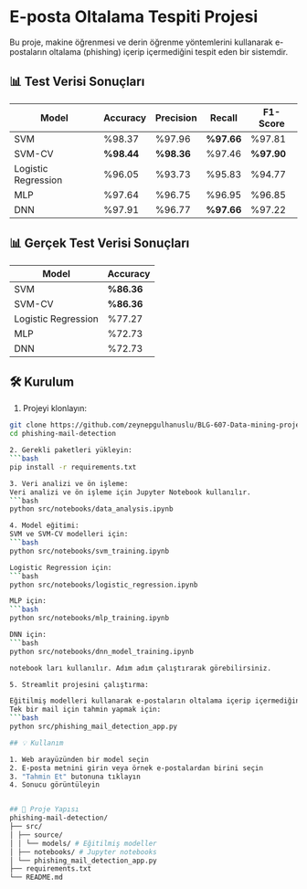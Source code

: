 # E-posta Oltalama Tespiti Projesi

Bu proje, makine öğrenmesi ve derin öğrenme yöntemlerini kullanarak e-postaların oltalama (phishing) içerip içermediğini tespit eden bir sistemdir.


## 📊 Test Verisi Sonuçları

| Model | Accuracy | Precision | Recall | F1-Score |
|-------|----------|-----------|---------|-----------|
| SVM | %98.37 | %97.96 | **%97.66** | %97.81 |
| SVM-CV | **%98.44** | **%98.36** | %97.46 | **%97.90** |
| Logistic Regression | %96.05 | %93.73 | %95.83 | %94.77 |
| MLP | %97.64 | %96.75 | %96.95 | %96.85 |
| DNN | %97.91 | %96.77 | **%97.66** | %97.22 |


## 📊 Gerçek Test Verisi Sonuçları

| Model | Accuracy |
|-------|----------|
| SVM | **%86.36**| 
| SVM-CV | **%86.36** | 
| Logistic Regression | %77.27 |
| MLP | %72.73 |
| DNN | %72.73 |

## 🛠 Kurulum

1. Projeyi klonlayın: 
```bash
git clone https://github.com/zeynepgulhanuslu/BLG-607-Data-mining-project.git phishing-mail-detection
cd phishing-mail-detection 

2. Gerekli paketleri yükleyin:
```bash
pip install -r requirements.txt

3. Veri analizi ve ön işleme:
Veri analizi ve ön işleme için Jupyter Notebook kullanılır. 
```bash
python src/notebooks/data_analysis.ipynb

4. Model eğitimi:
SVM ve SVM-CV modelleri için:
```bash
python src/notebooks/svm_training.ipynb

Logistic Regression için:
```bash
python src/notebooks/logistic_regression.ipynb

MLP için:
```bash
python src/notebooks/mlp_training.ipynb

DNN için:
```bash
python src/notebooks/dnn_model_training.ipynb

notebook ları kullanılır. Adım adım çalıştırarak görebilirsiniz.

5. Streamlit projesini çalıştırma:

Eğitilmiş modelleri kullanarak e-postaların oltalama içerip içermediğini tespit eden bir web arayüzü oluşturulmuştur.
Tek bir mail için tahmin yapmak için:
```bash
python src/phishing_mail_detection_app.py

## 💡 Kullanım

1. Web arayüzünden bir model seçin
2. E-posta metnini girin veya örnek e-postalardan birini seçin
3. "Tahmin Et" butonuna tıklayın
4. Sonucu görüntüleyin


## 📁 Proje Yapısı
phishing-mail-detection/
├── src/
│ ├── source/
│ │ └── models/ # Eğitilmiş modeller
│ ├── notebooks/ # Jupyter notebooks
│ └── phishing_mail_detection_app.py
├── requirements.txt
└── README.md


